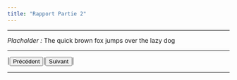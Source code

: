 ```yaml
---
title: "Rapport Partie 2"
---
```

***
_Placholder :_ The quick brown fox jumps over the lazy dog
***
|<button onclick="window.location.href='https://vhascoet-pro.github.io/portfolio-bts.github.io/RDS/rapport_P1';">Précédent</button>|<button onclick="window.location.href='https://vhascoet-pro.github.io/portfolio-bts.github.io/RDS/rapport_concl';">Suivant</button>|
***
